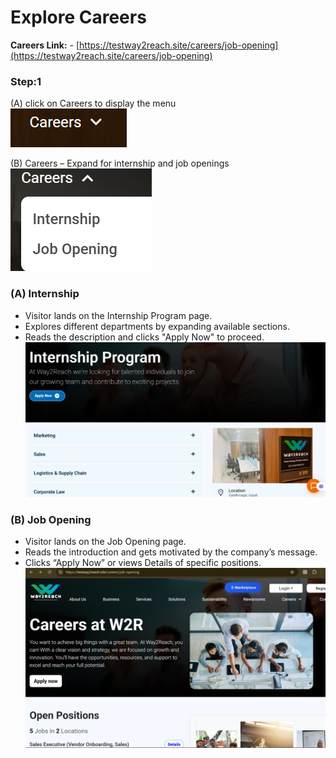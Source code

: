 # Explore Careers

**Careers Link:** - [https://testway2reach.site/careers/job-opening](https://testway2reach.site/careers/job-opening)


### Step:1

(A) click on Careers to display the menu  
![](c_1.png)

(B) Careers – Expand for internship and job openings  
![](c_2.png)



### (A) Internship

- Visitor lands on the Internship Program page.  
- Explores different departments by expanding available sections.  
- Reads the description and clicks "Apply Now" to proceed.  
![](c_3.png)



### (B) Job Opening

- Visitor lands on the Job Opening page.  
- Reads the introduction and gets motivated by the company’s message.  
- Clicks “Apply Now” or views Details of specific positions.  
![](c_4.png)
